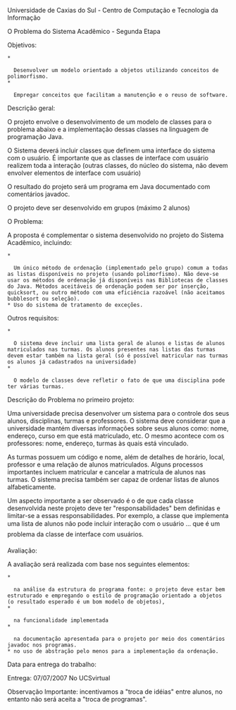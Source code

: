 Universidade de Caxias do Sul - Centro de Computação e Tecnologia da Informação 

O Problema do Sistema Acadêmico - Segunda Etapa

Objetivos: 

    *

      Desenvolver um modelo orientado a objetos utilizando conceitos de polimorfismo.
    *

      Empregar conceitos que facilitam a manutenção e o reuso de software.

Descrição geral:

O projeto envolve o desenvolvimento de um modelo de classes para o problema abaixo e a implementação dessas classes na linguagem de programação Java.

O Sistema deverá incluir classes que definem uma interface do sistema com o usuário. É importante que as classes de interface com usuário realizem toda a interação (outras classes, do núcleo do sistema, não devem envolver elementos de interface com usuário)

O resultado do projeto será um programa em Java documentado com comentários javadoc.

O projeto deve ser desenvolvido em grupos (máximo 2 alunos)

O Problema:

A proposta é complementar o sistema desenvolvido no projeto do Sistema Acadêmico, incluindo:

    *

      Um único método de ordenação (implementado pelo grupo) comum a todas as listas disponíveis no projeto (usando polimorfismo). Não deve-se usar os métodos de ordenação já disponíveis nas Bibliotecas de classes do Java. Métodos aceitáveis de ordenação podem ser por inserção, quicksort, ou outro método com uma eficiência razoável (não aceitamos bubblesort ou seleção).
    * Uso do sistema de tratamento de exceções.

Outros requisitos:

    *

      O sistema deve incluir uma lista geral de alunos e listas de alunos matriculados nas turmas. Os alunos presentes nas listas das turmas devem estar também na lista geral (só é possível matricular nas turmas os alunos já cadastrados na universidade)
    *

      O modelo de classes deve refletir o fato de que uma disciplina pode ter várias turmas.

Descrição do Problema no primeiro projeto:

Uma universidade precisa desenvolver um sistema para o controle dos seus alunos, disciplinas, turmas e professores. O sistema deve considerar que a universidade mantém diversas informações sobre seus alunos como: nome, endereço, curso em que está matriculado, etc. O mesmo acontece com os professores: nome, endereço, turmas às quais está vinculado.

As turmas possuem um código e nome, além de detalhes de horário, local, professor e uma relação de alunos matriculados. Alguns processos importantes incluem matricular e cancelar a matrícula de alunos nas turmas. O sistema precisa também ser capaz de ordenar listas de alunos alfabeticamente.

Um aspecto importante a ser observado é o de que cada classe desenvolvida neste projeto deve ter "responsabilidades" bem definidas e limitar-se a essas responsabilidades. Por exemplo, a classe que implementa uma lista de alunos não pode incluir interação com o usuário ... que é um problema da classe de interface com usuários.


Avaliação:

A avaliação será realizada com base nos seguintes elementos:

    *

      na análise da estrutura do programa fonte: o projeto deve estar bem estruturado e empregando o estilo de programação orientado a objetos (o resultado esperado é um bom modelo de objetos),
    *

      na funcionalidade implementada
    *

      na documentação apresentada para o projeto por meio dos comentários javadoc nos programas.
    * no uso de abstração pelo menos para a implementação da ordenação.

Data para entrega do trabalho:

Entrega: 07/07/2007
No UCSvirtual

Observação Importante: incentivamos a "troca de idéias" entre alunos, no entanto não será aceita a "troca de programas".
